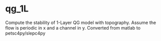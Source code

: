 qg_1L
=====

Compute the stability of 1-Layer QG model with topography. Assume the flow is periodic in x and a channel in y. Converted from matlab to petsc4py/slepc4py
